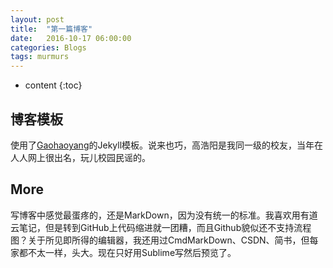 ```yaml
---
layout: post
title:  "第一篇博客"
date:   2016-10-17 06:00:00
categories: Blogs
tags: murmurs
---
```


* content
{:toc}

## 博客模板

使用了[Gaohaoyang](https://github.com/Gaohaoyang)的Jekyll模板。说来也巧，高浩阳是我同一级的校友，当年在人人网上很出名，玩儿校园民谣的。

## More

写博客中感觉最蛋疼的，还是MarkDown，因为没有统一的标准。我喜欢用有道云笔记，但是转到GitHub上代码缩进就一团糟，而且Github貌似还不支持流程图？关于所见即所得的编辑器，我还用过CmdMarkDown、CSDN、简书，但每家都不太一样，头大。现在只好用Sublime写然后预览了。
